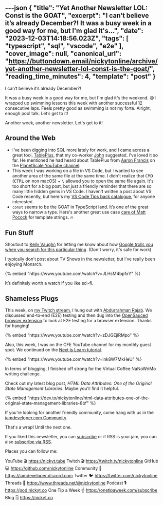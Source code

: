 ---json
{
  "title": "Yet Another Newsletter LOL: Const is the GOAT",
  "excerpt": "I can’t believe it’s already December?!  It was a busy week in a good way for me, but I'm glad it's...",
  "date": "2023-12-03T14:18:56.023Z",
  "tags": [
    "typescript",
    "sql",
    "vscode",
    "e2e"
  ],
  "cover_image": null,
  "canonical_url": "https://buttondown.email/nickytonline/archive/yet-another-newsletter-lol-const-is-the-goat/",
  "reading_time_minutes": 4,
  "template": "post"
}
---

<p>I can’t believe it’s already December?!</p>
<p>It was a busy week in a good way for me, but I'm glad it's the weekend. 😅 I wrapped up swimming lessons this week with another successful 12 consecutive laps. Feels pretty good as swimming is not my forte. Alright, enough pool talk. Let’s get to it!</p>
<p>Another week, another newsletter. Let's get to it!</p>
<h2>Around the Web</h2>
<ul>
<li>I've been digging into SQL more lately for work, and I came across a great tool, <a href="https://tableplus.com/?utm_source=nickytonline&amp;utm_medium=email&amp;utm_campaign=yet-another-newsletter-lol-const-is-the-goat" target="_blank">TablePlus</a>, that my co-worker <a href="https://johncodes.com/?utm_source=nickytonline&amp;utm_medium=email&amp;utm_campaign=yet-another-newsletter-lol-const-is-the-goat" target="_blank">John</a> suggested. I've loved it so far. He mentioned he had heard about TablePlus from <a href="https://www.youtube.com/@aarondfrancis?utm_source=nickytonline&amp;utm_medium=email&amp;utm_campaign=yet-another-newsletter-lol-const-is-the-goat" target="_blank">Aaron Francis</a> on the <a href="https://www.youtube.com/watch?v=7V_CJBPZPes&amp;utm_source=nickytonline&amp;utm_medium=email&amp;utm_campaign=yet-another-newsletter-lol-const-is-the-goat" target="_blank">PlanetScale YouTube channel</a>.</li>
<li>This week I was working on a file in VS Code, but I wanted to see another area of the same file at the same time. I didn't realize that <kbd>CMD</kbd> (<kbd>CTRL</kbd> on non macOS) + <kbd>\</kbd> allowed you to open the same file again. It's too short for a blog post, but just a friendly reminder that there are so many little hidden gems in VS Code. I haven't written a post about VS Code recently, but here's my <a href="https://www.nickyt.co/pages/all-vscode-tips/?utm_source=nickytonline&amp;utm_medium=email&amp;utm_campaign=yet-another-newsletter-lol-const-is-the-goat" target="_blank">VS Code Tips back catalogue</a>, for anyone interested.</li>
<li><code>const</code> seems to be the GOAT in TypeScript land. It’s one of the great ways to narrow a type. Here's another great use case <a href="https://x.com/mattpocockuk/status/1729975596854235447?utm_source=nickytonline&amp;utm_medium=email&amp;utm_campaign=yet-another-newsletter-lol-const-is-the-goat" target="_blank">care of Matt Pocock</a> for template strings. 🔥</li>
</ul>
<h2>Fun Stuff</h2>
<p>Shoutout to <a href="https://x.com/kvlly?utm_source=nickytonline&amp;utm_medium=email&amp;utm_campaign=yet-another-newsletter-lol-const-is-the-goat" target="_blank">Kelly Vaughn</a> for letting me know about how <a href="https://x.com/kvlly/status/1730312895051780098?utm_source=nickytonline&amp;utm_medium=email&amp;utm_campaign=yet-another-newsletter-lol-const-is-the-goat" target="_blank">Google trolls you when you search for this particular thing</a>. (Don't worry, it's safe for work)</p>
<p>I typically don't post about TV Shows in the newsletter, but I've really been enjoying Monarch.</p>
{% embed "https://www.youtube.com/watch?v=JLHsM4bpfxY" %}

<p>It’s definitely worth a watch if you like sci-fi.</p>
<h2>Shameless Plugs</h2>
<p>This week, on <a href="https://nickyt.live?utm_source=nickytonline&amp;utm_medium=email&amp;utm_campaign=yet-another-newsletter-lol-const-is-the-goat" target="_blank">my Twitch stream</a>, I hung out with <a href="https://www.hadithtech.com/?utm_source=nickytonline&amp;utm_medium=email&amp;utm_campaign=yet-another-newsletter-lol-const-is-the-goat" target="_blank">Abdurrahman Rajab</a>. We discussed end-to-end (E2E) testing and then dug into the <a href="https://github.com/open-sauced/ai?utm_source=nickytonline&amp;utm_medium=email&amp;utm_campaign=yet-another-newsletter-lol-const-is-the-goat" target="_blank">OpenSauced browser extension</a> to look at E2E testing for a browser extension. Thanks for hanging!</p>
{% embed "https://www.youtube.com/watch?v=zDJGEjiRMpo" %}

<p>Also, this week, I was on the CFE YouTube channel for my monthly guest spot. We continued on the <a href="https://nextjs.org/learn?utm_source=nickytonline&amp;utm_medium=email&amp;utm_campaign=yet-another-newsletter-lol-const-is-the-goat" target="_blank">Next.js Learn tutorial</a>.</p>
{% embed "https://www.youtube.com/watch?v=ink8W7MkHeU" %}

<p>In terms of blogging, I finished off strong for the Virtual Coffee NaNoWriMo writing challenge.</p>
<p>Check out my latest blog post, <em>HTML Data Attributes: One of the Original State Management Libraries</em>. Maybe you'll find it helpful.</p>
{% embed "https://dev.to/nickytonline/html-data-attributes-one-of-the-original-state-management-libraries-8bf" %}

<p>If you're looking for another friendly community, come hang with us in the <a href="https://discord.iamdeveloper.com?utm_source=nickytonline&amp;utm_medium=email&amp;utm_campaign=yet-another-newsletter-lol-const-is-the-goat" target="_blank">iamdeveloper.com Community</a>.</p>
<p>That's a wrap! Until the next one.</p>

If you liked this newsletter, you can [subscribe](https://www.nickyt.co/pages/newsletter/) or if RSS is your jam, you can also [subscribe via RSS](https://buttondown.email/nickytonline/rss).
<!-- my newsletter -->

<!-- places to follow me -->

Places you can follow me:

YouTube 🎬    https://nickyt.tube
Twitch 🎬    https://twitch.tv/nickytonline
GitHub 💻     https://github.com/nickytonline
Community 👾  https://iamdeveloper.discord.com
Twitter 🐦    https://twitter.com/nickytonline
Threads 🧵    https://www.threads.net/@nickytonline
Podcast 🎙    https://pod.nickyt.co
One Tip a Week ☝️ https://onetipaweek.com/subscribe
Blog 🗒️    https://nickyt.co
